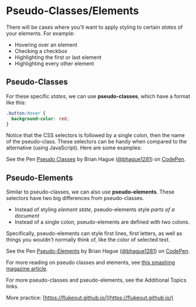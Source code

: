 # Pseudo-Classes/Elements

There will be cases where you'll want to apply styling to certain _states_ of your elements. For example:

* Hovering over an element
* Checking a checkbox
* Highlighting the first or last element
* Highlighting every other element

## Pseudo-Classes

For these specific _states_, we can use **pseudo-classes**, which have a format like this:

```css
.button:hover {
  background-color: red;
}
```

Notice that the CSS selectors is followed by a single colon, then the name of the pseudo-class. These selectors can be handy when compared to the alternative \(using JavaScript\). Here are some examples:

See the Pen [Pseudo Classes](http://codepen.io/bhague1281/pen/bpXVvX/) by Brian Hague \([@bhague1281](http://codepen.io/bhague1281)\) on [CodePen](http://codepen.io).

## Pseudo-Elements

Similar to pseudo-classes, we can also use **pseudo-elements**. These selectors have two big differences from pseudo-classes.

* Instead of styling _element state_, pseudo-elements style _parts of a document_
* Instead of a single colon, pseudo-elements are defined with two colons.

Specifically, pseudo-elements can style first lines, first letters, as well as things you wouldn't normally think of, like the color of selected text.

See the Pen [Pseudo-Elements](http://codepen.io/bhague1281/pen/BzyKVL/) by Brian Hague \([@bhague1281](http://codepen.io/bhague1281)\) on [CodePen](http://codepen.io).

For more reading on pseudo classes and elements, see [this smashing magazine article](https://www.smashingmagazine.com/2016/05/an-ultimate-guide-to-css-pseudo-classes-and-pseudo-elements/).

For more pseudo-classes and pseudo-elements, see the Additional Topics links.

More practice: [https://flukeout.github.io/](https://flukeout.github.io/)


